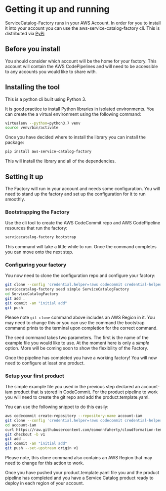 Getting it up and running
=========================

ServiceCatalog-Factory runs in your AWS Account.  In order for you to install it into your account you can use the 
aws-service-catalog-factory cli.  This is distributed via [PyPi](https://pypi.org/project/aws-service-catalog-factory/)

## Before you install
You should consider which account will be the home for your factory.  This account will contain the AWS CodePipelines
and will need to be accessible to any accounts you would like to share with.
 

## Installing the tool
This is a python cli built using Python 3.

It is good practice to install Python libraries in isolated environments.  You can create the a virtual environment using
the following command:

```bash
virtualenv --python=python3.7 venv
source venv/bin/activate
```

Once you have decided where to install the library you can install the package:
```bash
pip install aws-service-catalog-factory
```

This will install the library and all of the dependencies.


## Setting it up
The Factory will run in your account and needs some configuration.  You will need to stand up the factory and set up the 
configuration for it to run smoothly.


### Bootstrapping the Factory
Use the cli tool to create the AWS CodeCommit repo and AWS CodePipeline resources that run the factory:
```bash
servicecatalog-factory bootstrap
```
This command will take a little while to run.  Once the command completes you can move onto the next step.


### Configuring your factory
You now need to clone the configuration repo and configure your factory:
```bash
git clone --config 'credential.helper=!aws codecommit credential-helper $@' --config 'credential.UseHttpPath=true' https://git-codecommit.eu-west-1.amazonaws.com/v1/repos/ServiceCatalogFactory
servicecatalog-factory seed simple ServiceCatalogFactory
cd ServiceCatalogFactory
git add .
git commit -am "initial add"
git push
```
Please note ```git clone``` command above includes an AWS Region in it.  You may need to change this or you can use the
command the bootstrap command prints to the terminal upon completion for the correct command.

The seed command takes two parameters.  The first is the name of the example file you would like to use.  At the moment
here is only a _simple_ option.  More will be coming soon to show the flexibility of the Factory.

Once the pipeline has completed you have a working factory!  You will now need to configure at least one product.

### Setup your first product
The simple example file you used in the previous step declared an account-iam product that is stored in CodeCommit.
For the product pipeline to work you will need to create the git repo and add the product.template.yaml.

You can use the following snippet to do this easily:

```bash
aws codecommit create-repository --repository-name account-iam
git clone --config 'credential.helper=!aws codecommit credential-helper $@' --config 'credential.UseHttpPath=true' https://git-codecommit.eu-west-1.amazonaws.com/v1/repos/account-iam
cd account-iam
curl https://raw.githubusercontent.com/eamonnfaherty/cloudformation-templates/master/iam_admin_role/product.template.yaml -o product.template.yaml
git checkout -b v1
git add .
git commit -am "initial add"
git push --set-upstream origin v1
```

Please note, this clone command also contains an AWS Region that may need to change for this action to work.

Once you have pushed your product.template.yaml file you and the product pipeline has completed and you have a Service 
Catalog product ready to deploy in each region of your account.
